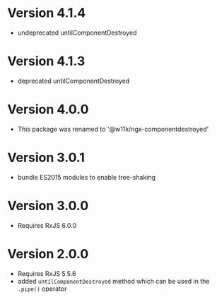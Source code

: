 
# Version 4.1.4

- undeprecated untilComponentDestroyed


# Version 4.1.3

- deprecated untilComponentDestroyed


# Version 4.0.0

- This package was renamed to '@w11k/ngx-componentdestroyed'


# Version 3.0.1

- bundle ES2015 modules to enable tree-shaking


# Version 3.0.0

- Requires RxJS 6.0.0


# Version 2.0.0

- Requires RxJS 5.5.6
- added `untilComponentDestroyed` method which can be used in the `.pipe()` operator
